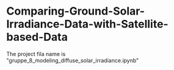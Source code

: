 # Comparing-Ground-Solar-Irradiance-Data-with-Satellite-based-Data
The project fila name is "gruppe_8_modeling_diffuse_solar_irradiance.ipynb"
